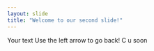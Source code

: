 ```yaml
---
layout: slide
title: "Welcome to our second slide!"
---
```

Your text
Use the left arrow to go back!
     C u soon
